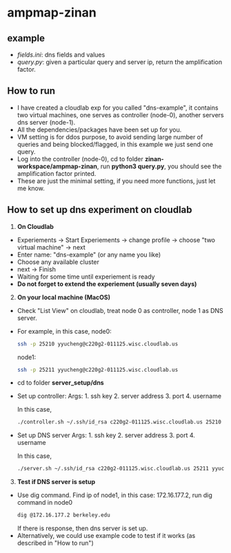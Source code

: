 # ampmap-zinan
## example
- *fields.ini*: dns fields and values
- *query.py*: given a particular query and server ip, return the amplification factor.

## How to run
- I have created a cloudlab exp for you called "dns-example", it contains two virtual machines, one serves as controller (node-0), another servers dns server (node-1).
- All the dependencies/packages have been set up for you. 
- VM setting is for ddos purpose, to avoid sending large number of queries and being blocked/flagged, in this example we just send one query.
- Log into the controller (node-0), cd to folder **zinan-workspace/ampmap-zinan**, run **python3 query.py**, you should see the amplification factor printed.
- These are just the minimal setting, if you need more functions, just let me know.

## How to set up dns experiment on cloudlab
1. **On Cloudlab**
  * Experiements -> Start Experiements -> change profile -> choose "two virtual machine" -> next
  * Enter name: "dns-example" (or any name you like)
  * Choose any available cluster
  * next -> Finish
  * Waiting for some time until experiement is ready
  * **Do not forget to extend the experiement (usually seven days)**
2. **On your local machine (MacOS)**
  * Check "List View" on cloudlab, treat node 0 as controller, node 1 as DNS server.
  * For example, in this case, node0: 
    ```sh
    ssh -p 25210 yyucheng@c220g2-011125.wisc.cloudlab.us 
    ```
    node1:
    ```sh
    ssh -p 25211 yyucheng@c220g2-011125.wisc.cloudlab.us
    ```
  * cd to folder **server_setup/dns**
  * Set up controller:
    Args:
        1. ssh key
        2. server address
        3. port
        4. username

    In this case,
    ```sh
    ./controller.sh ~/.ssh/id_rsa c220g2-011125.wisc.cloudlab.us 25210 yyucheng
    ```
  * Set up DNS server
    Args:
        1. ssh key
        2. server address
        3. port
        4. username

    In this case,
    ```sh
    ./server.sh ~/.ssh/id_rsa c220g2-011125.wisc.cloudlab.us 25211 yyucheng
    ```
3. **Test if DNS server is setup**
  * Use dig command. Find ip of node1, in this case: 172.16.177.2, run dig command in node0
    ```sh
    dig @172.16.177.2 berkeley.edu
    ```
    If there is response, then dns server is set up.
  * Alternatively, we could use example code to test if it works (as described in "How to run")
